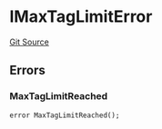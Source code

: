 # IMaxTagLimitError
[Git Source](https://github.com/thrackle-io/rules-engine/blob/54db83a2c72adaf3bc2196e69cb3cf728347d98b/src/common/IErrors.sol)


## Errors
### MaxTagLimitReached

```solidity
error MaxTagLimitReached();
```


